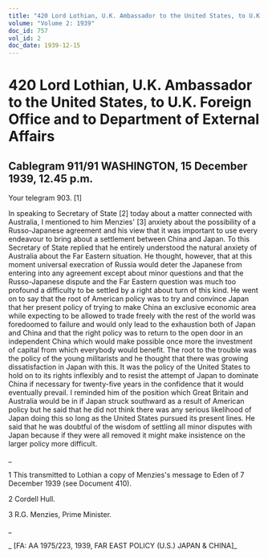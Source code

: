 ```yaml
---
title: "420 Lord Lothian, U.K. Ambassador to the United States, to U.K. Foreign Office and to Department of External Affairs"
volume: "Volume 2: 1939"
doc_id: 757
vol_id: 2
doc_date: 1939-12-15
---
```


# 420 Lord Lothian, U.K. Ambassador to the United States, to U.K. Foreign Office and to Department of External Affairs

## Cablegram 911/91 WASHINGTON, 15 December 1939, 12.45 p.m.

Your telegram 903. [1]

In speaking to Secretary of State [2] today about a matter connected with Australia, I mentioned to him Menzies' [3] anxiety about the possibility of a Russo-Japanese agreement and his view that it was important to use every endeavour to bring about a settlement between China and Japan. To this Secretary of State replied that he entirely understood the natural anxiety of Australia about the Far Eastern situation. He thought, however, that at this moment universal execration of Russia would deter the Japanese from entering into any agreement except about minor questions and that the Russo-Japanese dispute and the Far Eastern question was much too profound a difficulty to be settled by a right about turn of this kind. He went on to say that the root of American policy was to try and convince Japan that her present policy of trying to make China an exclusive economic area while expecting to be allowed to trade freely with the rest of the world was foredoomed to failure and would only lead to the exhaustion both of Japan and China and that the right policy was to return to the open door in an independent China which would make possible once more the investment of capital from which everybody would benefit. The root to the trouble was the policy of the young militarists and he thought that there was growing dissatisfaction in Japan with this. It was the policy of the United States to hold on to its rights inflexibly and to resist the attempt of Japan to dominate China if necessary for twenty-five years in the confidence that it would eventually prevail. I reminded him of the position which Great Britain and Australia would be in if Japan struck southward as a result of American policy but he said that he did not think there was any serious likelihood of Japan doing this so long as the United States pursued its present lines. He said that he was doubtful of the wisdom of settling all minor disputes with Japan because if they were all removed it might make insistence on the larger policy more difficult.

_

1 This transmitted to Lothian a copy of Menzies's message to Eden of 7 December 1939 (see Document 410).

2 Cordell Hull.

3 R.G. Menzies, Prime Minister.

_

_ [FA: AA 1975/223, 1939, FAR EAST POLICY (U.S.) JAPAN &amp; CHINA]_
